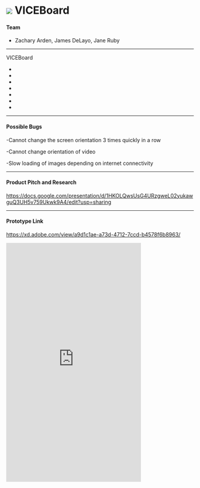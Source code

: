 # ![](https://ga-dash.s3.amazonaws.com/production/assets/logo-9f88ae6c9c3871690e33280fcf557f33.png) VICEBoard

#### Team

* Zachary Arden, James DeLayo, Jane Ruby

---

VICEBoard

-
-
-
-
-
-
-

---

#### Possible Bugs

-Cannot change the screen orientation 3 times quickly in a row

-Cannot change orientation of video

-Slow loading of images depending on internet connectivity

---

#### Product Pitch and Research

https://docs.google.com/presentation/d/1HKOLQwsUsG4URzgweL02yukawguQ3UH5v759Ukwk9A4/edit?usp=sharing

---

#### Prototype Link

https://xd.adobe.com/view/a9d1c1ae-a73d-4712-7ccd-b4578f6b8963/

<iframe width="362" height="640" src="https://xd.adobe.com/embed/a9d1c1ae-a73d-4712-7ccd-b4578f6b8963/" frameborder="0" allowfullscreen></iframe>
